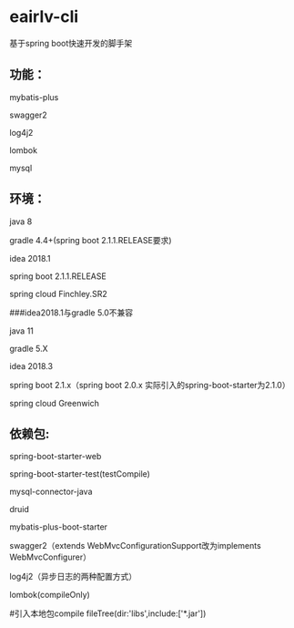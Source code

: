 # eairlv-cli
基于spring  boot快速开发的脚手架


## 功能：

mybatis-plus

swagger2

log4j2

lombok

mysql



## 环境：

java 8 

gradle 4.4+(spring boot 2.1.1.RELEASE要求)

idea 2018.1

spring boot 2.1.1.RELEASE

spring cloud Finchley.SR2

###idea2018.1与gradle 5.0不兼容

java 11 

gradle 5.X

idea 2018.3

spring boot 2.1.x（spring boot 2.0.x 实际引入的spring-boot-starter为2.1.0）

spring cloud Greenwich



## 依赖包:

spring-boot-starter-web

spring-boot-starter-test(testCompile)



mysql-connector-java

druid

mybatis-plus-boot-starter



swagger2（extends WebMvcConfigurationSupport改为implements WebMvcConfigurer）

log4j2（异步日志的两种配置方式）

lombok(compileOnly)

#引入本地包compile fileTree(dir:'libs',include:['*.jar'])
